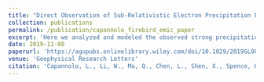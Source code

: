 ```yaml
---
title: "Direct Observation of Sub-Relativistic Electron Precipitation Potentially Driven by EMIC Waves"
collection: publications
permalink: /publication/capannolo_firebird_emic_paper
excerpt: 'Here we analyzed and modeled the observed strong precipitation with FIREBIRD and POES in low Earth orbit, and compared the observed particles to the Electromagnetic Ion Cyclotron waves observed near the magnetic equator.'
date: 2019-11-08
paperurl: 'https://agupubs.onlinelibrary.wiley.com/doi/10.1029/2019GL084202'
venue: 'Geophysical Research Letters'
citation: 'Capannolo, L., Li, W., Ma, Q., Chen, L., Shen, X., Spence, H. E., et al. (2019). Direct Observation of Sub-Relativistic Electron Precipitation Potentially Driven by EMIC Waves. Geophysical Research Letters.'
---
```

